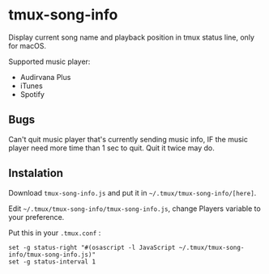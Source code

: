 # tmux-song-info
Display current song name and playback position in tmux status line, only for macOS.

Supported music player:
* Audirvana Plus
* iTunes
* Spotify

Bugs
-----------
Can't quit music player that's currently sending music info, IF the music player need more time than 1 sec to quit. Quit it twice may do.

Instalation
-----------

Download `tmux-song-info.js` and put it in `~/.tmux/tmux-song-info/[here]`.

Edit `~/.tmux/tmux-song-info/tmux-song-info.js`, change Players variable to your preference.

Put this in your `.tmux.conf` :
```
set -g status-right "#(osascript -l JavaScript ~/.tmux/tmux-song-info/tmux-song-info.js)"
set -g status-interval 1
```
